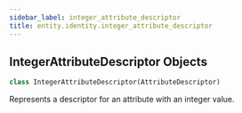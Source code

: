```yaml
---
sidebar_label: integer_attribute_descriptor
title: entity.identity.integer_attribute_descriptor
---
```


## IntegerAttributeDescriptor Objects

```python
class IntegerAttributeDescriptor(AttributeDescriptor)
```

Represents a descriptor for an attribute with an integer value.

